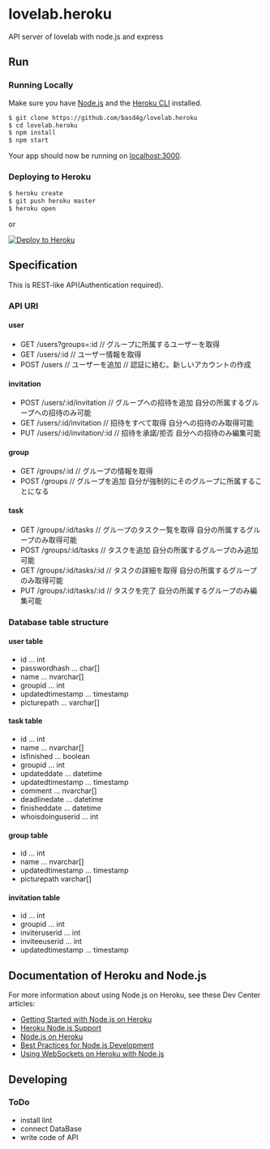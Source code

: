 # lovelab.heroku

API server of lovelab with node.js and express

## Run

### Running Locally

Make sure you have [Node.js](http://nodejs.org/) and the [Heroku CLI](https://cli.heroku.com/) installed.

```sh
$ git clone https://github.com/basd4g/lovelab.heroku
$ cd lovelab.heroku
$ npm install
$ npm start
```

Your app should now be running on [localhost:3000](http://localhost:3000/).

### Deploying to Heroku

```sh
$ heroku create
$ git push heroku master
$ heroku open
```

or

[![Deploy to Heroku](https://www.herokucdn.com/deploy/button.png)](https://heroku.com/deploy)

## Specification

This is REST-like API(Authentication required).

### API URI

#### user

- GET /users?groups=:id // グループに所属するユーザーを取得 
- GET /users/:id // ユーザー情報を取得
- POST /users // ユーザーを追加 // 認証に絡む。新しいアカウントの作成

#### invitation

- POST /users/:id/invitation // グループへの招待を追加 自分の所属するグループへの招待のみ可能
- GET /users/:id/invitation // 招待をすべて取得 自分への招待のみ取得可能
- PUT /users/:id/invitation/:id // 招待を承諾/拒否 自分への招待のみ編集可能

#### group

- GET /groups/:id // グループの情報を取得
- POST /groups // グループを追加 自分が強制的にそのグループに所属することになる 

#### task

- GET /groups/:id/tasks // グループのタスク一覧を取得 自分の所属するグループのみ取得可能
- POST /groups/:id/tasks // タスクを追加 自分の所属するグループのみ追加可能
- GET /groups/:id/tasks/:id // タスクの詳細を取得 自分の所属するグループのみ取得可能
- PUT /groups/:id/tasks/:id // タスクを完了 自分の所属するグループのみ編集可能

### Database table structure

#### user table

- id ... int
- passwordhash ... char[]
- name ... nvarchar[]
- groupid ... int
- updatedtimestamp ... timestamp
- picturepath ... varchar[]

#### task table

- id ... int
- name ... nvarchar[]
- isfinished ... boolean
- groupid ... int 
- updateddate ... datetime
- updatedtimestamp ... timestamp
- comment ... nvarchar[]
- deadlinedate ... datetime
- finisheddate ... datetime
- whoisdoinguserid ... int

#### group table

- id ... int
- name ... nvarchar[]
- updatedtimestamp ... timestamp
- picturepath varchar[]

#### invitation table

- id ... int
- groupid ... int 
- inviteruserid ... int
- inviteeuserid ... int
- updatedtimestamp ... timestamp

## Documentation of Heroku and Node.js

For more information about using Node.js on Heroku, see these Dev Center articles:

- [Getting Started with Node.js on Heroku](https://devcenter.heroku.com/articles/getting-started-with-nodejs)
- [Heroku Node.js Support](https://devcenter.heroku.com/articles/nodejs-support)
- [Node.js on Heroku](https://devcenter.heroku.com/categories/nodejs)
- [Best Practices for Node.js Development](https://devcenter.heroku.com/articles/node-best-practices)
- [Using WebSockets on Heroku with Node.js](https://devcenter.heroku.com/articles/node-websockets)

## Developing

### ToDo

- install lint
- connect DataBase
- write code of API
